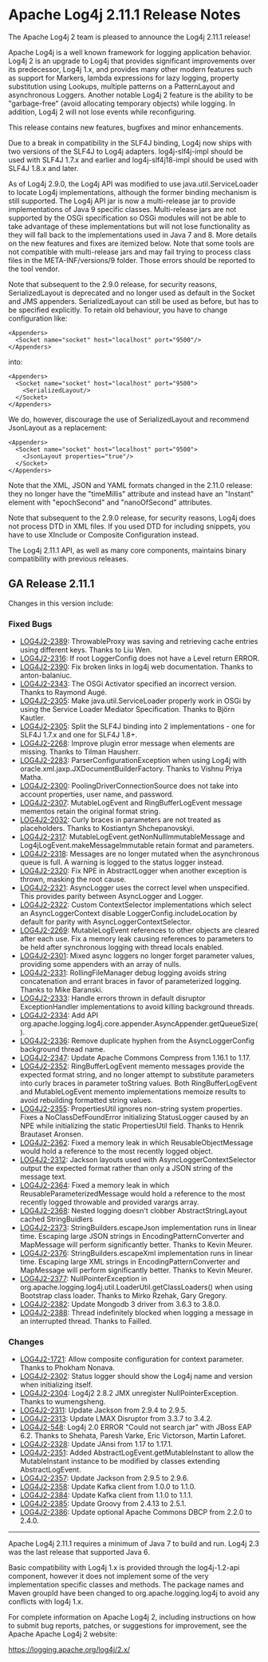 <!---
 Licensed to the Apache Software Foundation (ASF) under one or more
 contributor license agreements.  See the NOTICE file distributed with
 this work for additional information regarding copyright ownership.
 The ASF licenses this file to You under the Apache License, Version 2.0
 (the "License"); you may not use this file except in compliance with
 the License.  You may obtain a copy of the License at

      http://www.apache.org/licenses/LICENSE-2.0

 Unless required by applicable law or agreed to in writing, software
 distributed under the License is distributed on an "AS IS" BASIS,
 WITHOUT WARRANTIES OR CONDITIONS OF ANY KIND, either express or implied.
 See the License for the specific language governing permissions and
 limitations under the License.
-->
# Apache Log4j 2.11.1 Release Notes

The Apache Log4j 2 team is pleased to announce the Log4j 2.11.1 release!

Apache Log4j is a well known framework for logging application behavior. Log4j 2 is an upgrade
to Log4j that provides significant improvements over its predecessor, Log4j 1.x, and provides
many other modern features such as support for Markers, lambda expressions for lazy logging,
property substitution using Lookups, multiple patterns on a PatternLayout and asynchronous
Loggers. Another notable Log4j 2 feature is the ability to be "garbage-free" (avoid allocating
temporary objects) while logging. In addition, Log4j 2 will not lose events while reconfiguring.

This release contains new features, bugfixes and minor enhancements.

Due to a break in compatibility in the SLF4J binding, Log4j now ships with two versions of the SLF4J to Log4j adapters.
log4j-slf4j-impl should be used with SLF4J 1.7.x and earlier and log4j-slf4j18-impl should be used with SLF4J 1.8.x and
later.

As of Log4j 2.9.0, the Log4j API was modified to use java.util.ServiceLoader to locate Log4j implementations,
although the former binding mechanism is still supported. The Log4j API jar is now a multi-release jar
to provide implementations of Java 9 specific classes. Multi-release jars are not supported by
the OSGi specification so OSGi modules will not be able to take advantage of these implementations
but will not lose functionality as they will fall back to the implementations used in Java 7 and 8.
More details on the new features and fixes are itemized below. Note that some tools are not compatible
with multi-release jars and may fail trying to process class files in the META-INF/versions/9 folder.
Those errors should be reported to the tool vendor.

Note that subsequent to the 2.9.0 release, for security reasons, SerializedLayout is deprecated and no
longer used as default in the Socket and JMS appenders. SerializedLayout can still be used as before,
but has to be specified explicitly. To retain old behaviour, you have to change configuration like:

    <Appenders>
      <Socket name="socket" host="localhost" port="9500"/>
    </Appenders>

into:

    <Appenders>
      <Socket name="socket" host="localhost" port="9500">
        <SerializedLayout/>
      </Socket>
    </Appenders>

We do, however, discourage the use of SerializedLayout and recommend JsonLayout as a replacement:

    <Appenders>
      <Socket name="socket" host="localhost" port="9500">
        <JsonLayout properties="true"/>
      </Socket>
    </Appenders>

Note that the XML, JSON and YAML formats changed in the 2.11.0 release: they no longer have the "timeMillis" attribute and instead have an "Instant" element with "epochSecond" and "nanoOfSecond" attributes.

Note that subsequent to the 2.9.0 release, for security reasons, Log4j does not process DTD in XML files.
If you used DTD for including snippets, you have to use XInclude or Composite Configuration instead.

The Log4j 2.11.1 API, as well as many core components, maintains binary compatibility with previous releases.

## GA Release 2.11.1

Changes in this version include:


### Fixed Bugs
* [LOG4J2-2389](https://issues.apache.org/jira/browse/LOG4J2-2389):
ThrowableProxy was saving and retrieving cache entries using different keys. Thanks to Liu Wen.
* [LOG4J2-2316](https://issues.apache.org/jira/browse/LOG4J2-2316):
If root LoggerConfig does not have a Level return ERROR.
* [LOG4J2-2390](https://issues.apache.org/jira/browse/LOG4J2-2390):
Fix broken links in log4j web documentation. Thanks to anton-balaniuc.
* [LOG4J2-2343](https://issues.apache.org/jira/browse/LOG4J2-2343):
The OSGi Activator specified an incorrect version. Thanks to Raymond Augé.
* [LOG4J2-2305](https://issues.apache.org/jira/browse/LOG4J2-2305):
Make java.util.ServiceLoader properly work in OSGi by using the Service Loader Mediator Specification. Thanks to Björn Kautler.
* [LOG4J2-2305](https://issues.apache.org/jira/browse/LOG4J2-2305):
Split the SLF4J binding into 2 implementations - one for SLF4J 1.7.x and one for SLF4J 1.8+.
* [LOG4J2-2268](https://issues.apache.org/jira/browse/LOG4J2-2268):
Improve plugin error message when elements are missing. Thanks to Tilman Hausherr.
* [LOG4J2-2283](https://issues.apache.org/jira/browse/LOG4J2-2283):
ParserConfigurationException when using Log4j with oracle.xml.jaxp.JXDocumentBuilderFactory. Thanks to Vishnu Priya Matha.
* [LOG4J2-2300](https://issues.apache.org/jira/browse/LOG4J2-2300):
PoolingDriverConnectionSource does not take into account properties, user name, and password.
* [LOG4J2-2307](https://issues.apache.org/jira/browse/LOG4J2-2307):
MutableLogEvent and RingBufferLogEvent message mementos retain the original format string.
* [LOG4J2-2032](https://issues.apache.org/jira/browse/LOG4J2-2032):
Curly braces in parameters are not treated as placeholders. Thanks to Kostiantyn Shchepanovskyi.
* [LOG4J2-2317](https://issues.apache.org/jira/browse/LOG4J2-2317):
MutableLogEvent.getNonNullImmutableMessage and Log4jLogEvent.makeMessageImmutable retain format and parameters.
* [LOG4J2-2318](https://issues.apache.org/jira/browse/LOG4J2-2318):
Messages are no longer mutated when the asynchronous queue is full. A warning is logged to the status logger instead.
* [LOG4J2-2320](https://issues.apache.org/jira/browse/LOG4J2-2320):
Fix NPE in AbstractLogger when another exception is thrown, masking the root cause.
* [LOG4J2-2321](https://issues.apache.org/jira/browse/LOG4J2-2321):
AsyncLogger uses the correct level when unspecified. This provides parity between AsyncLogger and Logger.
* [LOG4J2-2322](https://issues.apache.org/jira/browse/LOG4J2-2322):
Custom ContextSelector implementations which select an AsyncLoggerContext disable LoggerConfig.includeLocation
        by default for parity with AsyncLoggerContextSelector.
* [LOG4J2-2269](https://issues.apache.org/jira/browse/LOG4J2-2269):
MutableLogEvent references to other objects are cleared after each use.
        Fix a memory leak causing references to parameters to be held after synchronous logging with thread locals enabled.
* [LOG4J2-2301](https://issues.apache.org/jira/browse/LOG4J2-2301):
Mixed async loggers no longer forget parameter values, providing some appenders with an array of nulls.
* [LOG4J2-2331](https://issues.apache.org/jira/browse/LOG4J2-2331):
RollingFileManager debug logging avoids string concatenation and errant braces in favor of parameterized logging. Thanks to Mike Baranski.
* [LOG4J2-2333](https://issues.apache.org/jira/browse/LOG4J2-2333):
Handle errors thrown in default disruptor ExceptionHandler implementations to avoid killing background threads.
* [LOG4J2-2334](https://issues.apache.org/jira/browse/LOG4J2-2334):
Add API org.apache.logging.log4j.core.appender.AsyncAppender.getQueueSize().
* [LOG4J2-2336](https://issues.apache.org/jira/browse/LOG4J2-2336):
Remove duplicate hyphen from the AsyncLoggerConfig background thread name.
* [LOG4J2-2347](https://issues.apache.org/jira/browse/LOG4J2-2347):
Update Apache Commons Compress from 1.16.1 to 1.17.
* [LOG4J2-2352](https://issues.apache.org/jira/browse/LOG4J2-2352):
RingBufferLogEvent memento messages provide the expected format string, and no longer attempt to substitute parameters into curly braces in parameter toString values.
        Both RingBufferLogEvent and MutableLogEvent memento implementations memoize results to avoid rebuilding formatted string values.
* [LOG4J2-2355](https://issues.apache.org/jira/browse/LOG4J2-2355):
PropertiesUtil ignores non-string system properties. Fixes a NoClassDefFoundError initializing StatusLogger
        caused by an NPE while initializing the static PropertiesUtil field. Thanks to Henrik Brautaset Aronsen.
* [LOG4J2-2362](https://issues.apache.org/jira/browse/LOG4J2-2362):
Fixed a memory leak in which ReusableObjectMessage would hold a reference to the most recently logged object.
* [LOG4J2-2312](https://issues.apache.org/jira/browse/LOG4J2-2312):
Jackson layouts used with AsyncLoggerContextSelector output the expected format rather than only a JSON string of the message text.
* [LOG4J2-2364](https://issues.apache.org/jira/browse/LOG4J2-2364):
Fixed a memory leak in which ReusableParameterizedMessage would hold a reference to the most recently
        logged throwable and provided varargs array.
* [LOG4J2-2368](https://issues.apache.org/jira/browse/LOG4J2-2368):
Nested logging doesn't clobber AbstractStringLayout cached StringBuidlers
* [LOG4J2-2373](https://issues.apache.org/jira/browse/LOG4J2-2373):
StringBuilders.escapeJson implementation runs in linear time. Escaping large JSON strings
        in EncodingPatternConverter and MapMessage will perform significantly better. Thanks to Kevin Meurer.
* [LOG4J2-2376](https://issues.apache.org/jira/browse/LOG4J2-2376):
StringBuilders.escapeXml implementation runs in linear time. Escaping large XML strings
        in EncodingPatternConverter and MapMessage will perform significantly better. Thanks to Kevin Meurer.
* [LOG4J2-2377](https://issues.apache.org/jira/browse/LOG4J2-2377):
NullPointerException in org.apache.logging.log4j.util.LoaderUtil.getClassLoaders() when using Bootstrap class loader. Thanks to Mirko Rzehak, Gary Gregory.
* [LOG4J2-2382](https://issues.apache.org/jira/browse/LOG4J2-2382):
Update Mongodb 3 driver from 3.6.3 to 3.8.0.
* [LOG4J2-2388](https://issues.apache.org/jira/browse/LOG4J2-2388):
Thread indefinitely blocked when logging a message in an interrupted thread. Thanks to Failled.

### Changes
* [LOG4J2-1721](https://issues.apache.org/jira/browse/LOG4J2-1721):
Allow composite configuration for context parameter. Thanks to Phokham Nonava.
* [LOG4J2-2302](https://issues.apache.org/jira/browse/LOG4J2-2302):
Status logger should show the Log4j name and version when initializing itself.
* [LOG4J2-2304](https://issues.apache.org/jira/browse/LOG4J2-2304):
Log4j2 2.8.2 JMX unregister NullPointerException. Thanks to wumengsheng.
* [LOG4J2-2311](https://issues.apache.org/jira/browse/LOG4J2-2311):
Update Jackson from 2.9.4 to 2.9.5.
* [LOG4J2-2313](https://issues.apache.org/jira/browse/LOG4J2-2313):
Update LMAX Disruptor from 3.3.7 to 3.4.2.
* [LOG4J2-548](https://issues.apache.org/jira/browse/LOG4J2-548):
Log4j 2.0 ERROR "Could not search jar" with JBoss EAP 6.2. Thanks to Shehata, Paresh Varke, Eric Victorson, Martin Laforet.
* [LOG4J2-2328](https://issues.apache.org/jira/browse/LOG4J2-2328):
Update JAnsi from 1.17 to 1.17.1.
* [LOG4J2-2351](https://issues.apache.org/jira/browse/LOG4J2-2351):
Added AbstractLogEvent.getMutableInstant to allow the MutableInstant instance to be modified by classes extending AbstractLogEvent.
* [LOG4J2-2357](https://issues.apache.org/jira/browse/LOG4J2-2357):
Update Jackson from 2.9.5 to 2.9.6.
* [LOG4J2-2358](https://issues.apache.org/jira/browse/LOG4J2-2358):
Update Kafka client from 1.0.0 to 1.1.0.
* [LOG4J2-2384](https://issues.apache.org/jira/browse/LOG4J2-2384):
Update Kafka client from 1.1.0 to 1.1.1.
* [LOG4J2-2385](https://issues.apache.org/jira/browse/LOG4J2-2385):
Update Groovy from 2.4.13 to 2.5.1.
* [LOG4J2-2386](https://issues.apache.org/jira/browse/LOG4J2-2386):
Update optional Apache Commons DBCP from 2.2.0 to 2.4.0.

---

Apache Log4j 2.11.1 requires a minimum of Java 7 to build and run. Log4j 2.3 was the
last release that supported Java 6.

Basic compatibility with Log4j 1.x is provided through the log4j-1.2-api component, however it
does not implement some of the very implementation specific classes and methods. The package
names and Maven groupId have been changed to org.apache.logging.log4j to avoid any conflicts
with log4j 1.x.

For complete information on Apache Log4j 2, including instructions on how to submit bug
reports, patches, or suggestions for improvement, see the Apache Apache Log4j 2 website:

https://logging.apache.org/log4j/2.x/